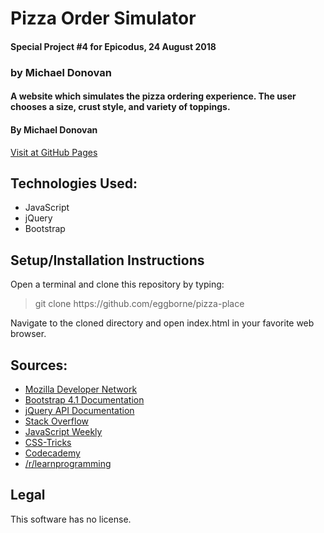 # Pizza Order Simulator
#### Special Project #4 for Epicodus, 24 August 2018
### by Michael Donovan

#### A website which simulates the pizza ordering experience. The user chooses a size, crust style, and variety of toppings.

#### By Michael Donovan

[Visit at GitHub Pages](https://eggborne.github.io/pizza-place)

## Technologies Used:
* JavaScript
* jQuery
* Bootstrap

## Setup/Installation Instructions

Open a terminal and clone this repository by typing:

> git clone https://<span></span>github.com/eggborne/pizza-place

Navigate to the cloned directory and open index.html in your favorite web browser.

## Sources:
* [Mozilla Developer Network](https://developer.mozilla.org/)
* [Bootstrap 4.1 Documentation](https://getbootstrap.com/docs/4.1/)
* [jQuery API Documentation](https://api.jquery.com/)
* [Stack Overflow](https://stackoverflow.com/)
* [JavaScript Weekly](https://javascriptweekly.com/)
* [CSS-Tricks](https://css-tricks.com/)
* [Codecademy](https://codecademy.com/)
* [/r/learnprogramming](https://reddit.com/r/learnprogramming/)

## Legal

This software has no license.
